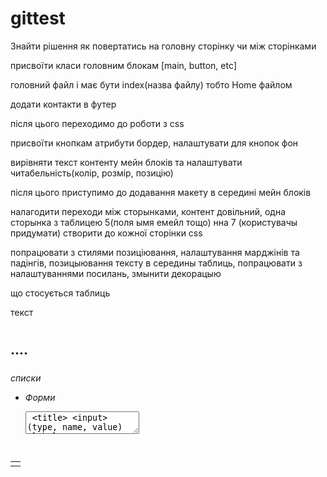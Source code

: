 # gittest

Знайти рішення як повертатись на головну сторінку чи між сторінками

присвоїти класи головним блокам [main, button, etc]

головний файл і має бути index(назва файлу) тобто Home файлом

додати контакти в футер

після цього переходимо до роботи з css

присвоїти кнопкам атрибути бордер, налаштувати для кнопок фон

вирівняти текст контенту мейн блоків та налаштувати читабельність(колір, розмір, позицію)

після цього приступимо до додавання макету в середині мейн блоків




налагодити переходи між сторынками, контент довільний, одна сторынка з таблицею 5(поля ымя емейл тощо) нна 7 (користувачы придумати) створити до кожної сторінки css

попрацювати з стилями позиціювання, налаштування марджінів та падінгів, позицыювання тексту в середины таблиць, попрацювати з налаштуваннями посилань, змынити декорацыю



що стосується таблиць
<table>  <tr> <td> <caption> <thead> <tfoot> <tbody>
  
 текст
 <h1>  <h2> ....  <h5> <h6> 
 <p> <span> 
   
 списки
   <ul> <li>
 Форми 
    <form> <textarea> <title> <input> (type, name, value) <label>
      
      кнопками можуть бути, але додати онКлік можна майже на будьякий елемент
 <button> <a> 
   
   групування елементів
<fieldset>
 посилання
  <link> <a>
  
  Ознайомитись
  css
  [
  background, border, color, display, float, font-family, font, margin, padding, max-height, max-width, opacity, position, right, text-align, text-decoration,
  vertical-align, z-index, @media
  ]

